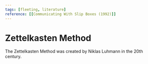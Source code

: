 ```yaml
---
tags: [fleeting, literature]
reference: [[Communicating With Slip Boxes (1992)]]
---
```

# Zettelkasten Method

The Zettelkasten Method was created by Niklas Luhmann in the 20th century.